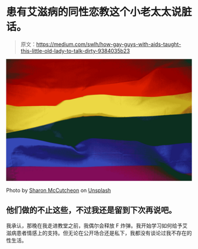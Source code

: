 # 患有艾滋病的同性恋教这个小老太太说脏话。

> 原文：<https://medium.com/swlh/how-gay-guys-with-aids-taught-this-little-old-lady-to-talk-dirty-9384035b23>

![](img/6a7e03b4608cba44d24b9fd46351fa46.png)

Photo by [Sharon McCutcheon](https://unsplash.com/@sharonmccutcheon?utm_source=medium&utm_medium=referral) on [Unsplash](https://unsplash.com?utm_source=medium&utm_medium=referral)

## 他们做的不止这些，不过我还是留到下次再说吧。

我承认，那晚在我走进教堂之前，我偶尔会释放 F 炸弹。我开始学习如何给予艾滋病患者情感上的支持。但无论在公开场合还是私下，我都没有谈论过我不存在的性生活。
